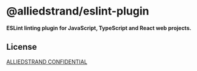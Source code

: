 # @alliedstrand/eslint-plugin

**ESLint linting plugin for JavaScript, TypeScript and React web projects.**

## License

[ALLIEDSTRAND CONFIDENTIAL](./LICENSE)
